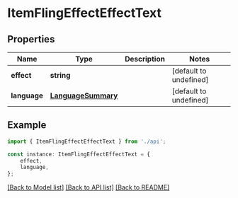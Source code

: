 # ItemFlingEffectEffectText


## Properties

Name | Type | Description | Notes
------------ | ------------- | ------------- | -------------
**effect** | **string** |  | [default to undefined]
**language** | [**LanguageSummary**](LanguageSummary.md) |  | [default to undefined]

## Example

```typescript
import { ItemFlingEffectEffectText } from './api';

const instance: ItemFlingEffectEffectText = {
    effect,
    language,
};
```

[[Back to Model list]](../README.md#documentation-for-models) [[Back to API list]](../README.md#documentation-for-api-endpoints) [[Back to README]](../README.md)

